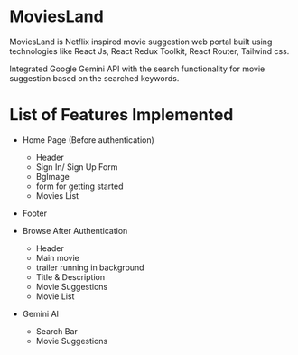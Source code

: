 # MoviesLand

MoviesLand is Netflix inspired movie suggestion web portal built using technologies like React Js, React Redux Toolkit, React Router, Tailwind css.

Integrated Google Gemini API with the search functionality for movie suggestion based on the searched keywords.

# List of Features Implemented

- Home Page (Before authentication)
  - Header
  - Sign In/ Sign Up Form
  - BgImage
  - form for getting started
  - Movies List
- Footer

- Browse After Authentication

  - Header
  - Main movie
  - trailer running in background
  - Title & Description
  - Movie Suggestions
  - Movie List

- Gemini AI
  - Search Bar
  - Movie Suggestions
